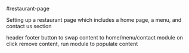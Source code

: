 #restaurant-page

Setting up a restaurant page which includes a home page, a menu, and contact us section

header footer
button to swap content to home/menu/contact module
on click remove content, run module to populate content
